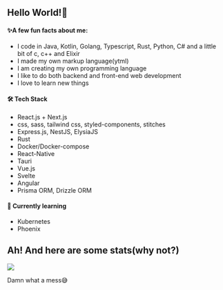 ## Hello World!🐙

#### ✨A few fun facts about me:

* I code in Java, Kotlin, Golang, Typescript, Rust, Python, C# and a little bit of c, c++ and Elixir
* I made my own markup language(ytml)
* I am creating my own programming language
* I like to do both backend and front-end web development
* I love to learn new things

#### 🛠 Tech Stack

* React.js + Next.js
* css, sass, tailwind css, styled-components, stitches
* Express.js, NestJS, ElysiaJS
* Rust
* Docker/Docker-compose
* React-Native
* Tauri
* Vue.js
* Svelte
* Angular
* Prisma ORM, Drizzle ORM

#### 🧪 Currently learning

* Kubernetes
* Phoenix

## Ah! And here are some stats(why not?)
![](https://github-readme-stats.vercel.app/api/top-langs/?username=GabrielBrandao1618&layout=compact&langs_count=7&theme=radical)

Damn what a mess😅
